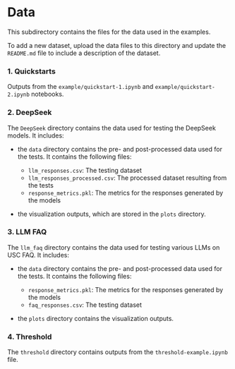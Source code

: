 # Data

This subdirectory contains the files for the data used in the examples.

To add a new dataset, upload the data files to this directory and update the `README.md` file to include a description of the dataset.

### 1. Quickstarts

Outputs from the `example/quickstart-1.ipynb` and `example/quickstart-2.ipynb` notebooks.

### 2. DeepSeek

The `DeepSeek` directory contains the data used for testing the DeepSeek models. It includes:

- the `data` directory contains the pre- and post-processed data used for the tests. It contains the following files:

  - `llm_responses.csv`: The testing dataset
  - `llm_responses_processed.csv`: The processed dataset resulting from the tests
  - `response_metrics.pkl`: The metrics for the responses generated by the models

- the visualization outputs, which are stored in the `plots` directory.

### 3. LLM FAQ

The `llm_faq` directory contains the data used for testing various LLMs on USC FAQ. It includes:

- the `data` directory contains the pre- and post-processed data used for the tests. It contains the following files:

  - `response_metrics.pkl`: The metrics for the responses generated by the models
  - `faq_responses.csv`: The testing dataset

- the `plots` directory contains the visualization outputs.

### 4. Threshold

The `threshold` directory contains outputs from the `threshold-example.ipynb` file.
